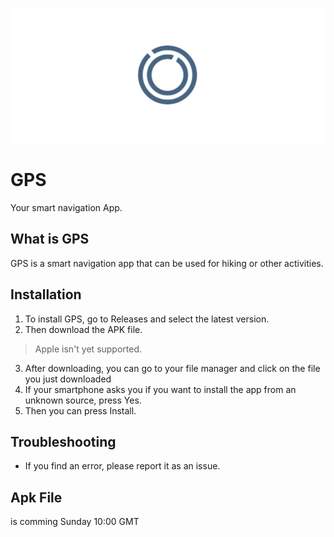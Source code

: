 ![Alt-Text](./banner.jpeg)

# GPS
Your smart navigation App.

## What is GPS

GPS is a smart navigation app that can be used for hiking or other activities.

## Installation

1. To install GPS, go to Releases and select the latest version. 
2. Then download the APK file.
> Apple isn't yet supported. 
3. After downloading, you can go to your file manager and click on the file you just downloaded
4. If your smartphone asks you if you want to install the app from an unknown source, press Yes.
5. Then you can press Install. 

## Troubleshooting

- If you find an error, please report it as an issue.

## Apk File
is comming Sunday 10:00 GMT
